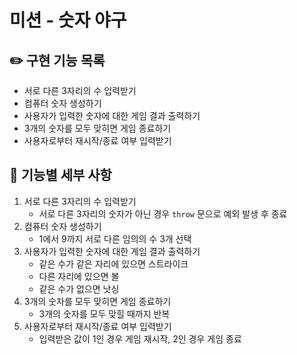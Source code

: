 # 미션 - 숫자 야구
## ✏️ 구현 기능 목록
- 서로 다른 3자리의 수 입력받기
- 컴퓨터 숫자 생성하기
- 사용자가 입력한 숫자에 대한 게임 결과 출력하기
- 3개의 숫자를 모두 맞히면 게임 종료하기
- 사용자로부터 재시작/종료 여부 입력받기

## 📄 기능별 세부 사항
1. 서로 다른 3자리의 수 입력받기
    - 서로 다른 3자리의 숫자가 아닌 경우 `throw` 문으로 예외 발생 후 종료
2. 컴퓨터 숫자 생성하기
    - 1에서 9까지 서로 다른 임의의 수 3개 선택
3. 사용자가 입력한 숫자에 대한 게임 결과 출력하기
    - 같은 수가 같은 자리에 있으면 스트라이크
    - 다른 자리에 있으면 볼
    - 같은 수가 없으면 낫싱 
4. 3개의 숫자를 모두 맞히면 게임 종료하기
    - 3개의 숫자를 모두 맞힐 때까지 반복
5. 사용자로부터 재시작/종료 여부 입력받기
    - 입력받은 값이 1인 경우 게임 재시작, 2인 경우 게임 종료
